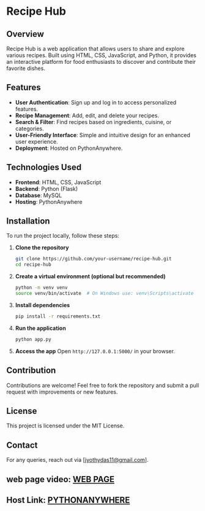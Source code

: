 # Recipe Hub

## Overview
Recipe Hub is a web application that allows users to share and explore various recipes. Built using HTML, CSS, JavaScript, and Python, it provides an interactive platform for food enthusiasts to discover and contribute their favorite dishes.

## Features
- **User Authentication**: Sign up and log in to access personalized features.
- **Recipe Management**: Add, edit, and delete your recipes.
- **Search & Filter**: Find recipes based on ingredients, cuisine, or categories.
- **User-Friendly Interface**: Simple and intuitive design for an enhanced user experience.
- **Deployment**: Hosted on PythonAnywhere.

## Technologies Used
- **Frontend**: HTML, CSS, JavaScript
- **Backend**: Python (Flask)
- **Database**: MySQL
- **Hosting**: PythonAnywhere

## Installation
To run the project locally, follow these steps:

1. **Clone the repository**
   ```bash
   git clone https://github.com/your-username/recipe-hub.git
   cd recipe-hub
   ```

2. **Create a virtual environment (optional but recommended)**
   ```bash
   python -m venv venv
   source venv/bin/activate  # On Windows use: venv\Scripts\activate
   ```

3. **Install dependencies**
   ```bash
   pip install -r requirements.txt
   ```

4. **Run the application**
   ```bash
   python app.py
   ```

5. **Access the app**
   Open `http://127.0.0.1:5000/` in your browser.

## Contribution
Contributions are welcome! Feel free to fork the repository and submit a pull request with improvements or new features.

## License
This project is licensed under the MIT License.

## Contact
For any queries, reach out via [jyothydas11@gmail.com].



## web page video:  [WEB PAGE ](https://drive.google.com/drive/folders/1OqmgEFFJ5Mqrn_WuUuJNtPgX4JZk5R0C)

## Host Link: [PYTHONANYWHERE](https://jemima2001.pythonanywhere.com/)

